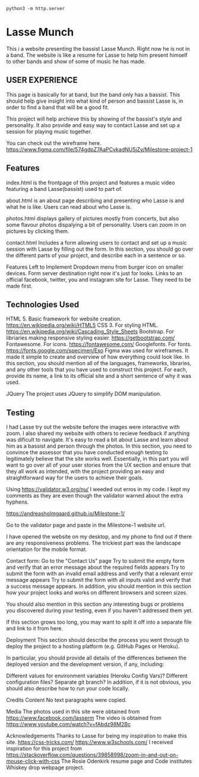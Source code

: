 `python3 -m http.server`

# Lasse Munch

This i a website presenting the bassist Lasse Munch. Right now he is not in a band.
The website is like a resume for Lasse to help him present himself to other bands and show of some of music he has made.

## USER EXPERIENCE
This page is basically for at band, but the band only has a bassist. This should help give insight into what kind of person and bassist Lasse is, in order to find a band that will be a good fit.

This project will help archieve this by showing of the bassist's style and personality. It also provide and easy way to contact Lasse and set up a session for playing music together.

You can check out the wireframe here.
https://www.figma.com/file/574gdpZ7AaPCvkadNU5jZy/Milestone-project-1

## Features
index.html is the frontpage of this project and features a music video featuring a band Lasse(bassist) used to part of. 

about.html is an about page describing and presenting who Lasse is and what he is like.
Users can read about who Lasse is.

photos.html displays gallery of pictures mostly from concerts, but also some flavour photos dispalying a bit of personality.
Users can zoom in on pictures by clicking them. 

contact.html Includes a form allowing users to contact and set up a music session with Lasse by filling out the form.
In this section, you should go over the different parts of your project, and describe each in a sentence or so. 

Features Left to Implement
Dropdown menu from burger icon on smaller devices.
Form server destination right now it's just for looks.
Links to an official facebook, twitter, you and instagram site for Lasse. They need to be made first.

## Technologies Used
HTML 5. Basic framework for website creation. https://en.wikipedia.org/wiki/HTML5
CSS 3. For styling HTML. https://en.wikipedia.org/wiki/Cascading_Style_Sheets
Bootstrap. For libriaries making responsive styling easier. https://getbootstrap.com/
Fontawesome. For icons. https://fontawesome.com/
Googlefonts. For fonts. https://fonts.google.com/specimen/Exo
Figma was used for wireframes. It made it simple to create and overview of how everything could look like.
In this section, you should mention all of the languages, frameworks, libraries, and any other tools that you have used to construct this project. For each, provide its name, a link to its official site and a short sentence of why it was used.

JQuery
The project uses JQuery to simplify DOM manipulation.

## Testing
I had Lasse try out the website before the images were interactive with zoom. I also shared my website with others to recieve feedback if anything was dificult to navigate.
It's easy to read a bit about Lasse and learn about him as a bassist and person through the photos. 
In this section, you need to convince the assessor that you have conducted enough testing to legitimately believe that the site works well. Essentially, in this part you will want to go over all of your user stories from the UX section and ensure that they all work as intended, with the project providing an easy and straightforward way for the users to achieve their goals.

Using https://validator.w3.org/nu/ I weeded out erros in my code. I kept my comments as they are even though the validator warned about the extra hyphens.

https://andreasholmgaard.github.io/Milestone-1/

Go to the validator page and paste in the Milestone-1 website url.

I have opened the website on my desktop, and my phone to find out if there are any responsiveness problems.
The trickiest part was the landscape orientation for the mobile format.

Contact form:
Go to the "Contact Us" page
Try to submit the empty form and verify that an error message about the required fields appears
Try to submit the form with an invalid email address and verify that a relevant error message appears
Try to submit the form with all inputs valid and verify that a success message appears.
In addition, you should mention in this section how your project looks and works on different browsers and screen sizes.

You should also mention in this section any interesting bugs or problems you discovered during your testing, even if you haven't addressed them yet.

If this section grows too long, you may want to split it off into a separate file and link to it from here.

Deployment
This section should describe the process you went through to deploy the project to a hosting platform (e.g. GitHub Pages or Heroku).

In particular, you should provide all details of the differences between the deployed version and the development version, if any, including:

Different values for environment variables (Heroku Config Vars)?
Different configuration files?
Separate git branch?
In addition, if it is not obvious, you should also describe how to run your code locally.

Credits
Content
No text paragraphs were copied.

Media
The photos used in this site were obtained from https://www.facebook.com/lasserm
The video is obtained from https://www.youtube.com/watch?v=fAbdz98M2Bc

Acknowledgements
Thanks to Lasse for being my inspiration to make this site.
https://css-tricks.com/
https://www.w3schools.com/
I received inspiration for this project from https://stackoverflow.com/questions/39858998/zoom-in-and-out-on-mouse-click-with-css
The Rosie Odenkirk resume page and Code institutes Whiskey drop webpage project. 
